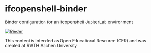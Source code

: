 # ifcopenshell-binder
Binder configuration for an ifcopenshell JupiterLab environment 

[![Binder](https://mybinder.org/badge_logo.svg)](https://mybinder.org/v2/gh/jakob-beetz/ifcopenshell-binder/HEAD?urlpath=lab)

This content is intended as Open Educational Resource (OER) and was created at RWTH Aachen University
